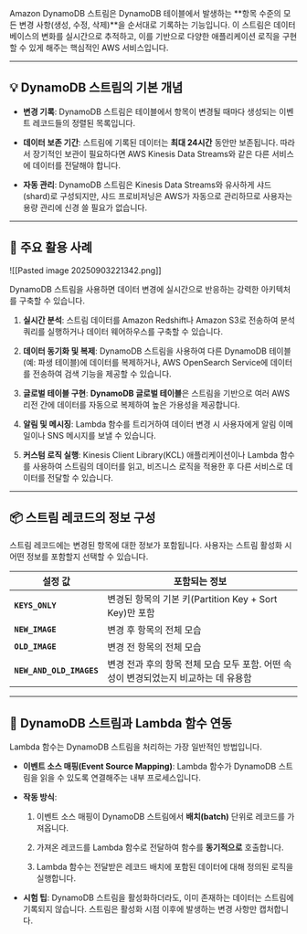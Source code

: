 
Amazon DynamoDB 스트림은 DynamoDB 테이블에서 발생하는 **항목 수준의 모든 변경 사항(생성, 수정, 삭제)**을 순서대로 기록하는 기능입니다. 이 스트림은 데이터베이스의 변화를 실시간으로 추적하고, 이를 기반으로 다양한 애플리케이션 로직을 구현할 수 있게 해주는 핵심적인 AWS 서비스입니다.

---

## 💡 DynamoDB 스트림의 기본 개념

- **변경 기록**: DynamoDB 스트림은 테이블에서 항목이 변경될 때마다 생성되는 이벤트 레코드들의 정렬된 목록입니다.
    
- **데이터 보존 기간**: 스트림에 기록된 데이터는 **최대 24시간** 동안만 보존됩니다. 따라서 장기적인 보관이 필요하다면 AWS Kinesis Data Streams와 같은 다른 서비스에 데이터를 전달해야 합니다.
    
- **자동 관리**: DynamoDB 스트림은 Kinesis Data Streams와 유사하게 샤드(shard)로 구성되지만, 샤드 프로비저닝은 AWS가 자동으로 관리하므로 사용자는 용량 관리에 신경 쓸 필요가 없습니다.
    

---

## 🎯 주요 활용 사례

![[Pasted image 20250903221342.png]]

DynamoDB 스트림을 사용하면 데이터 변경에 실시간으로 반응하는 강력한 아키텍처를 구축할 수 있습니다.

1. **실시간 분석**: 스트림 데이터를 Amazon Redshift나 Amazon S3로 전송하여 분석 쿼리를 실행하거나 데이터 웨어하우스를 구축할 수 있습니다.
    
2. **데이터 동기화 및 복제**: DynamoDB 스트림을 사용하여 다른 DynamoDB 테이블(예: 파생 테이블)에 데이터를 복제하거나, AWS OpenSearch Service에 데이터를 전송하여 검색 기능을 제공할 수 있습니다.
    
3. **글로벌 테이블 구현**: **DynamoDB 글로벌 테이블**은 스트림을 기반으로 여러 AWS 리전 간에 데이터를 자동으로 복제하여 높은 가용성을 제공합니다.
    
4. **알림 및 메시징**: Lambda 함수를 트리거하여 데이터 변경 시 사용자에게 알림 이메일이나 SNS 메시지를 보낼 수 있습니다.
    
5. **커스텀 로직 실행**: Kinesis Client Library(KCL) 애플리케이션이나 Lambda 함수를 사용하여 스트림의 데이터를 읽고, 비즈니스 로직을 적용한 후 다른 서비스로 데이터를 전달할 수 있습니다.
    

---

## 📦 스트림 레코드의 정보 구성

스트림 레코드에는 변경된 항목에 대한 정보가 포함됩니다. 사용자는 스트림 활성화 시 어떤 정보를 포함할지 선택할 수 있습니다.

|설정 값|포함되는 정보|
|---|---|
|**`KEYS_ONLY`**|변경된 항목의 기본 키(Partition Key + Sort Key)만 포함|
|**`NEW_IMAGE`**|변경 후 항목의 전체 모습|
|**`OLD_IMAGE`**|변경 전 항목의 전체 모습|
|**`NEW_AND_OLD_IMAGES`**|변경 전과 후의 항목 전체 모습 모두 포함. 어떤 속성이 변경되었는지 비교하는 데 유용함|

---

## 🔗 DynamoDB 스트림과 Lambda 함수 연동

Lambda 함수는 DynamoDB 스트림을 처리하는 가장 일반적인 방법입니다.

- **이벤트 소스 매핑(Event Source Mapping)**: Lambda 함수가 DynamoDB 스트림을 읽을 수 있도록 연결해주는 내부 프로세스입니다.
    
- **작동 방식**:
    
    1. 이벤트 소스 매핑이 DynamoDB 스트림에서 **배치(batch)** 단위로 레코드를 가져옵니다.
        
    2. 가져온 레코드를 Lambda 함수로 전달하여 함수를 **동기적으로** 호출합니다.
        
    3. Lambda 함수는 전달받은 레코드 배치에 포함된 데이터에 대해 정의된 로직을 실행합니다.
        
- **시험 팁**: DynamoDB 스트림을 활성화하더라도, 이미 존재하는 데이터는 스트림에 기록되지 않습니다. 스트림은 활성화 시점 이후에 발생하는 변경 사항만 캡처합니다.